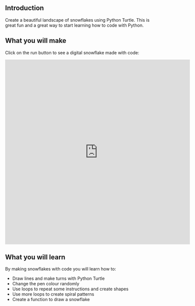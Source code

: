 ## Introduction

Create a beautiful landscape of snowflakes using Python Turtle. This is great fun and a great way to start learning how to code with Python.

## What you will make

Click on the run button to see a digital snowflake made with code:

<iframe src="https://editor.raspberrypi.org/en/embed/viewer/turtle-snowflakes-complete" width="600" height="600" frameborder="0" marginwidth="0" marginheight="0" allowfullscreen> </iframe>

## What you will learn
By making snowflakes with code you will learn how to:
 
- Draw lines and make turns with Python Turtle
- Change the pen colour randomly
- Use loops to repeat some instructions and create shapes
- Use more loops to create spiral patterns
- Create a function to draw a snowflake


